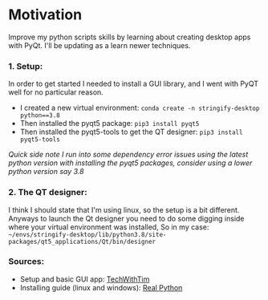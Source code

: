 # Motivation

Improve my python scripts skills by learning about creating desktop apps with PyQt.
I'll be updating as a learn newer techniques.

### 1. Setup:

In order to get started I needed to install a GUI library, and I went with PyQT well for no particular reason.

- I created a new virtual environment: `conda create -n stringify-desktop python==3.8`
- Then installed the pyqt5 package: `pip3 install pyqt5`
- Then installed the pyqt5-tools to get the QT designer: `pip3 install pyqt5-tools`

_Quick side note I run into some dependency error issues using the latest python version with installing the pyqt5 packages, consider using a lower python version say 3.8_

### 2. The QT designer:

I think I should state that I'm using linux, so the setup is a bit different. Anyways to launch the Qt designer you need to do some digging inside where your virtual environment was installed, 
So in my case: `~/envs/stringify-desktop/lib/python3.8/site-packages/qt5_applications/Qt/bin/designer`



### Sources:

- Setup and basic GUI app: [TechWithTim](https://www.youtube.com/watch?v=Vde5SH8e1OQ&ab_channel=TechWithTim)
- Installing guide (linux and windows): [Real Python](https://realpython.com/qt-designer-python/#:~:text=Installing%20and%20Running%20Qt%20Designer,-There%20are%20several&text=pyqt5%20installs%20PyQt%20and%20a,lib%2Fpython3.)